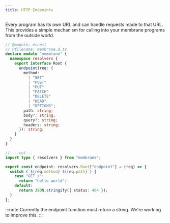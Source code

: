 ```yaml
---
title: HTTP Endpoints
---
```


<!--
TODO: Show the following:

- Copying the endpoint URL from gaze
- How to programmatically get the endpoint
- An example of the request logs
 -->

Every program has its own URL and can handle requests made to that URL. This provides a simple mechanism for calling into your membrane programs from the outside world.

```ts twoslash
// @module: esnext
// @filename: membrane.d.ts
declare module "membrane" {
  namespace resolvers {
    export interface Root {
      endpoint(req: {
        method:
          | "GET"
          | "POST"
          | "PUT"
          | "PATCH"
          | "DELETE"
          | "HEAD"
          | "OPTIONS";
        path: string;
        body?: string;
        query?: string;
        headers: string;
      }): string;
    }
  }
}

// ---cut---
import type { resolvers } from "membrane";

export const endpoint: resolvers.Root["endpoint"] = (req) => {
  switch (`${req.method} ${req.path}`) {
    case "GET /":
      return "hello world";
    default:
      return JSON.stringify({ status: 404 });
  }
};
```

:::note
Currently the endpoint function must return a string. We're working to improve this.
:::
